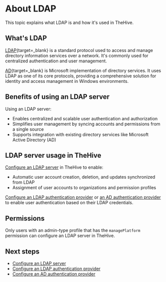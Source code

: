 # About LDAP

This topic explains what LDAP is and how it's used in TheHive.

## What's LDAP

[LDAP](https://fr.wikipedia.org/wiki/Lightweight_Directory_Access_Protocol){target=_blank} is a standard protocol used to access and manage directory information services over a network. It's commonly used for centralized authentication and user management.

[AD](https://en.wikipedia.org/wiki/Active_Directory){target=_blank} is Microsoft implementation of directory services. It uses LDAP as one of its core protocols, providing a comprehensive solution for identity and access management in Windows environments.

## Benefits of using an LDAP server

Using an LDAP server:

* Enables centralized and scalable user authentication and authorization
* Simplifies user management by syncing accounts and permissions from a single source
* Supports integration with existing directory services like Microsoft Active Directory (AD)

## LDAP server usage in TheHive

[Configure an LDAP server](configure-ldap-server.md) in TheHive to enable:

* Automatic user account creation, deletion, and updates synchronized from LDAP
* Assignment of user accounts to organizations and permission profiles

[Configure an LDAP authentication provider](../authentication/ldap.md) or [an AD authentication provider](../authentication/ad.md) to enable user authentication based on their LDAP credentials.

## Permissions

Only users with an admin-type profile that has the `managePlatform` permission can configure an LDAP server in TheHive.

<h2>Next steps</h2>

* [Configure an LDAP server](configure-ldap-server.md)
* [Configure an LDAP authentication provider](../authentication/ldap.md)
* [Configure an AD authentication provider](../authentication/ad.md)
